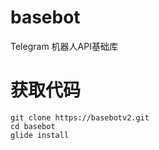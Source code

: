 # basebot
Telegram 机器人API基础库

# 获取代码
```
git clone https://basebotv2.git
cd basebot
glide install
```